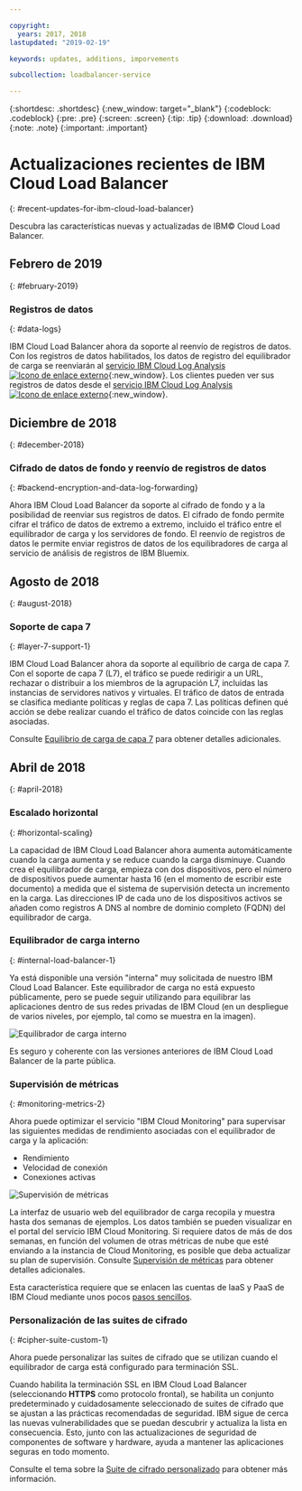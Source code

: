 ```yaml
---

copyright:
  years: 2017, 2018
lastupdated: "2019-02-19"

keywords: updates, additions, imporvements

subcollection: loadbalancer-service

---
```


{:shortdesc: .shortdesc}
{:new_window: target="_blank"}
{:codeblock: .codeblock}
{:pre: .pre}
{:screen: .screen}
{:tip: .tip}
{:download: .download}
{:note: .note}
{:important: .important}

# Actualizaciones recientes de IBM Cloud Load Balancer
{: #recent-updates-for-ibm-cloud-load-balancer}

Descubra las características nuevas y actualizadas de IBM© Cloud Load Balancer.

## Febrero de 2019
{: #february-2019}

### Registros de datos
{: #data-logs}

IBM Cloud Load Balancer ahora da soporte al reenvío de registros de datos. Con los registros de datos habilitados, los datos de registro del equilibrador de carga se reenviarán al [servicio IBM Cloud Log Analysis ![Icono de enlace externo](../../icons/launch-glyph.svg "Icono de enlace externo")](https://console.bluemix.net/catalog/services/log-analysis){:new_window}. Los clientes pueden ver sus registros de datos desde el [servicio IBM Cloud Log Analysis ![Icono de enlace externo](../../icons/launch-glyph.svg "Icono de enlace externo")](https://console.bluemix.net/catalog/services/log-analysis){:new_window}.

## Diciembre de 2018
{: #december-2018}

### Cifrado de datos de fondo y reenvío de registros de datos
{: #backend-encryption-and-data-log-forwarding}

Ahora IBM Cloud Load Balancer da soporte al cifrado de fondo y a la posibilidad de reenviar sus registros de datos. El cifrado de fondo permite cifrar el tráfico de datos de extremo a extremo, incluido el tráfico entre el equilibrador de carga y los servidores de fondo. El reenvío de registros de datos le permite enviar registros de datos de los equilibradores de carga al servicio de análisis de registros de IBM Bluemix.

## Agosto de 2018
{: #august-2018}

### Soporte de capa 7
{: #layer-7-support-1}

IBM Cloud Load Balancer ahora da soporte al equilibrio de carga de capa 7. Con el soporte de capa 7 (L7), el tráfico se puede redirigir a un URL, rechazar o distribuir a los miembros de la agrupación L7, incluidas las instancias de servidores nativos y virtuales. El tráfico de datos de entrada se clasifica mediante políticas y reglas de capa 7. Las políticas definen qué acción se debe realizar cuando el tráfico de datos coincide con las reglas asociadas.

Consulte [Equilibrio de carga de capa 7](/docs/infrastructure/loadbalancer-service?topic=loadbalancer-service-layer-7-load-balancing) para obtener detalles adicionales.

## Abril de 2018
{: #april-2018}

### Escalado horizontal
{: #horizontal-scaling}

La capacidad de IBM Cloud Load Balancer ahora aumenta automáticamente cuando la carga aumenta y se reduce cuando la carga disminuye. Cuando crea el equilibrador de carga, empieza con dos dispositivos, pero el número de dispositivos puede aumentar hasta 16 (en el momento de escribir este documento) a medida que el sistema de supervisión detecta un incremento en la carga. Las direcciones IP de cada uno de los dispositivos activos se añaden como registros A DNS al nombre de dominio completo (FQDN) del equilibrador de carga.

### Equilibrador de carga interno
{: #internal-load-balancer-1}

Ya está disponible una versión "interna" muy solicitada de nuestro IBM Cloud Load Balancer. Este equilibrador de carga no está expuesto públicamente, pero se puede seguir utilizando para equilibrar las aplicaciones dentro de sus redes privadas de IBM Cloud (en un despliegue de varios niveles, por ejemplo, tal como se muestra en la imagen).

![Equilibrador de carga interno](./images/InternalLB.png)

Es seguro y coherente con las versiones anteriores de IBM Cloud Load Balancer de la parte pública.

### Supervisión de métricas
{: #monitoring-metrics-2}

Ahora puede optimizar el servicio "IBM Cloud Monitoring" para supervisar las siguientes medidas de rendimiento asociadas con el equilibrador de carga y la aplicación:

* Rendimiento
* Velocidad de conexión
* Conexiones activas

![Supervisión de métricas](./images/Metrics.png)

La interfaz de usuario web del equilibrador de carga recopila y muestra hasta dos semanas de ejemplos. Los datos también se pueden visualizar en el portal del servicio IBM Cloud Monitoring. Si requiere datos de más de dos semanas, en función del volumen de otras métricas de nube que esté enviando a la instancia de Cloud Monitoring, es posible que deba actualizar su plan de supervisión. Consulte [Supervisión de métricas](/docs/infrastructure/loadbalancer-service?topic=loadbalancer-service-monitoring-metrics-with-ibm-cloud-load-balancer) para obtener detalles adicionales.

Esta característica requiere que se enlacen las cuentas de IaaS y PaaS de IBM Cloud mediante unos pocos [pasos sencillos](/docs/account?topic=account-unifyingaccounts).

### Personalización de las suites de cifrado
{: #cipher-suite-custom-1}

Ahora puede personalizar las suites de cifrado que se utilizan cuando el equilibrador de carga está configurado para terminación SSL.

Cuando habilita la terminación SSL en IBM Cloud Load Balancer (seleccionando **HTTPS** como protocolo frontal), se habilita un conjunto predeterminado y cuidadosamente seleccionado de suites de cifrado que se ajustan a las prácticas recomendadas de seguridad. IBM sigue de cerca las nuevas vulnerabilidades que se puedan descubrir y actualiza la lista en consecuencia. Esto, junto con las actualizaciones de seguridad de componentes de software y hardware, ayuda a mantener las aplicaciones seguras en todo momento.

Consulte el tema sobre la [Suite de cifrado personalizado](/docs/infrastructure/loadbalancer-service?topic=loadbalancer-service-choosing-a-preferred-cipher-suite-for-your-https-application) para obtener más información.
